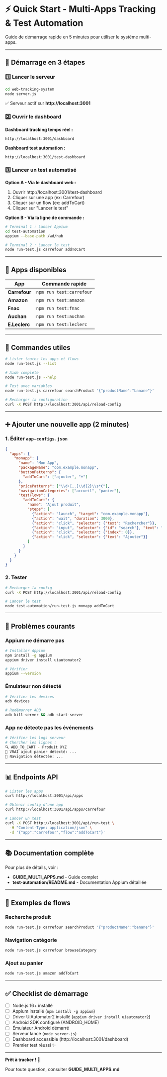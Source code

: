 # ⚡ Quick Start - Multi-Apps Tracking & Test Automation

Guide de démarrage rapide en 5 minutes pour utiliser le système multi-apps.

---

## 🚀 Démarrage en 3 étapes

### 1️⃣ Lancer le serveur

```bash
cd web-tracking-system
node server.js
```

✅ Serveur actif sur **http://localhost:3001**

### 2️⃣ Ouvrir le dashboard

**Dashboard tracking temps réel :**
```
http://localhost:3001/dashboard
```

**Dashboard test automation :**
```
http://localhost:3001/test-dashboard
```

### 3️⃣ Lancer un test automatisé

**Option A - Via le dashboard web :**
1. Ouvrir http://localhost:3001/test-dashboard
2. Cliquer sur une app (ex: Carrefour)
3. Cliquer sur un flow (ex: addToCart)
4. Cliquer sur "Lancer le test"

**Option B - Via la ligne de commande :**

```bash
# Terminal 1 : Lancer Appium
cd test-automation
appium --base-path /wd/hub

# Terminal 2 : Lancer le test
node run-test.js carrefour addToCart
```

---

## 📱 Apps disponibles

| App | Commande rapide |
|-----|-----------------|
| **Carrefour** | `npm run test:carrefour` |
| **Amazon** | `npm run test:amazon` |
| **Fnac** | `npm run test:fnac` |
| **Auchan** | `npm run test:auchan` |
| **E.Leclerc** | `npm run test:leclerc` |

---

## 🔧 Commandes utiles

```bash
# Lister toutes les apps et flows
node run-test.js --list

# Aide complète
node run-test.js --help

# Test avec variables
node run-test.js carrefour searchProduct '{"productName":"banane"}'

# Recharger la configuration
curl -X POST http://localhost:3001/api/reload-config
```

---

## ➕ Ajouter une nouvelle app (2 minutes)

### 1. Éditer `app-configs.json`

```json
{
  "apps": {
    "monapp": {
      "name": "Mon App",
      "packageName": "com.example.monapp",
      "buttonPatterns": {
        "addToCart": ["ajouter", "+"]
      },
      "pricePatterns": ["\\d+[,.]\\d{2}\\s*€"],
      "navigationCategories": ["accueil", "panier"],
      "testFlows": {
        "addToCart": {
          "name": "Ajout produit",
          "steps": [
            {"action": "launch", "target": "com.example.monapp"},
            {"action": "wait", "duration": 3000},
            {"action": "click", "selector": {"text": "Rechercher"}},
            {"action": "input", "selector": {"id": "search"}, "text": "produit"},
            {"action": "click", "selector": {"index": 0}},
            {"action": "click", "selector": {"text": "Ajouter"}}
          ]
        }
      }
    }
  }
}
```

### 2. Tester

```bash
# Recharger la config
curl -X POST http://localhost:3001/api/reload-config

# Lancer le test
node test-automation/run-test.js monapp addToCart
```

---

## 🐛 Problèmes courants

### Appium ne démarre pas
```bash
# Installer Appium
npm install -g appium
appium driver install uiautomator2

# Vérifier
appium --version
```

### Émulateur non détecté
```bash
# Vérifier les devices
adb devices

# Redémarrer ADB
adb kill-server && adb start-server
```

### App ne détecte pas les événements
```bash
# Vérifier les logs serveur
# Chercher les lignes :
🔍 ADD_TO_CART - Produit XYZ
🛒 VRAI ajout panier détecté: ...
🔄 Navigation détectée: ...
```

---

## 📊 Endpoints API

```bash
# Lister les apps
curl http://localhost:3001/api/apps

# Obtenir config d'une app
curl http://localhost:3001/api/apps/carrefour

# Lancer un test
curl -X POST http://localhost:3001/api/run-test \
  -H "Content-Type: application/json" \
  -d '{"app":"carrefour","flow":"addToCart"}'
```

---

## 📚 Documentation complète

Pour plus de détails, voir :
- **GUIDE_MULTI_APPS.md** - Guide complet
- **test-automation/README.md** - Documentation Appium détaillée

---

## 🎯 Exemples de flows

### Recherche produit
```bash
node run-test.js carrefour searchProduct '{"productName":"banane"}'
```

### Navigation catégorie
```bash
node run-test.js carrefour browseCategory
```

### Ajout au panier
```bash
node run-test.js amazon addToCart
```

---

## ✅ Checklist de démarrage

- [ ] Node.js 16+ installé
- [ ] Appium installé (`npm install -g appium`)
- [ ] Driver UiAutomator2 installé (`appium driver install uiautomator2`)
- [ ] Android SDK configuré (ANDROID_HOME)
- [ ] Émulateur Android démarré
- [ ] Serveur lancé (`node server.js`)
- [ ] Dashboard accessible (http://localhost:3001/dashboard)
- [ ] Premier test réussi ✨

---

**Prêt à tracker ! 🚀**

Pour toute question, consulter **GUIDE_MULTI_APPS.md**
